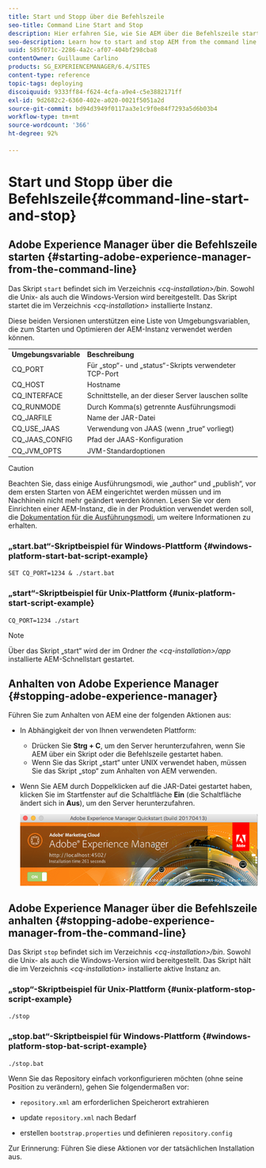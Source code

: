 ```yaml
---
title: Start und Stopp über die Befehlszeile
seo-title: Command Line Start and Stop
description: Hier erfahren Sie, wie Sie AEM über die Befehlszeile starten und anhalten können.
seo-description: Learn how to start and stop AEM from the command line.
uuid: 585f071c-2286-4a2c-af07-404bf298cba8
contentOwner: Guillaume Carlino
products: SG_EXPERIENCEMANAGER/6.4/SITES
content-type: reference
topic-tags: deploying
discoiquuid: 9333ff84-f624-4cfa-a9e4-c5e3882171ff
exl-id: 9d2682c2-6360-402e-a020-0021f5051a2d
source-git-commit: bd94d3949f0117aa3e1c9f0e84f7293a5d6b03b4
workflow-type: tm+mt
source-wordcount: '366'
ht-degree: 92%

---
```


# Start und Stopp über die Befehlszeile{#command-line-start-and-stop}

## Adobe Experience Manager über die Befehlszeile starten {#starting-adobe-experience-manager-from-the-command-line}

Das Skript `start` befindet sich im Verzeichnis *&lt;cq-installation>/bin*. Sowohl die Unix- als auch die Windows-Version wird bereitgestellt. Das Skript startet die im Verzeichnis *&lt;cq-installation>* installierte Instanz.

Diese beiden Versionen unterstützen eine Liste von Umgebungsvariablen, die zum Starten und Optimieren der AEM-Instanz verwendet werden können.

<table> 
 <tbody> 
  <tr> 
   <td><strong>Umgebungsvariable </strong></td> 
   <td><strong>Beschreibung </strong></td> 
  </tr> 
  <tr> 
   <td>CQ_PORT</td> 
   <td>Für „stop“- und „status“-Skripts verwendeter TCP-Port<br /> </td> 
  </tr> 
  <tr> 
   <td>CQ_HOST</td> 
   <td>Hostname<br /> </td> 
  </tr> 
  <tr> 
   <td>CQ_INTERFACE</td> 
   <td>Schnittstelle, an der dieser Server lauschen sollte<br /> </td> 
  </tr> 
  <tr> 
   <td>CQ_RUNMODE</td> 
   <td>Durch Komma(s) getrennte Ausführungsmodi<br /> </td> 
  </tr> 
  <tr> 
   <td>CQ_JARFILE</td> 
   <td>Name der JAR-Datei<br /> </td> 
  </tr> 
  <tr> 
   <td>CQ_USE_JAAS</td> 
   <td>Verwendung von JAAS (wenn „true“ vorliegt)<br /> </td> 
  </tr> 
  <tr> 
   <td>CQ_JAAS_CONFIG</td> 
   <td>Pfad der JAAS-Konfiguration<br /> </td> 
  </tr> 
  <tr> 
   <td>CQ_JVM_OPTS</td> 
   <td>JVM-Standardoptionen<br /> </td> 
  </tr> 
 </tbody> 
</table>

>[!CAUTION]
>
>Beachten Sie, dass einige Ausführungsmodi, wie „author“ und „publish“, vor dem ersten Starten von AEM eingerichtet werden müssen und im Nachhinein nicht mehr geändert werden können. Lesen Sie vor dem Einrichten einer AEM-Instanz, die in der Produktion verwendet werden soll, die [Dokumentation für die Ausführungsmodi](/help/sites-deploying/configure-runmodes.md), um weitere Informationen zu erhalten.

### „start.bat“-Skriptbeispiel für Windows-Plattform {#windows-platform-start-bat-script-example}

```shell
SET CQ_PORT=1234 & ./start.bat
```

### „start“-Skriptbeispiel für Unix-Plattform {#unix-platform-start-script-example}

```shell
CQ_PORT=1234 ./start
```

>[!NOTE]
>
>Über das Skript „start“ wird der im Ordner *the &lt;cq-installation>/app* installierte AEM-Schnellstart gestartet.

## Anhalten von Adobe Experience Manager {#stopping-adobe-experience-manager}

Führen Sie zum Anhalten von AEM eine der folgenden Aktionen aus:

* In Abhängigkeit der von Ihnen verwendeten Plattform:

   * Drücken Sie **Strg + C**, um den Server herunterzufahren, wenn Sie AEM über ein Skript oder die Befehlszeile gestartet haben.
   * Wenn Sie das Skript „start“ unter UNIX verwendet haben, müssen Sie das Skript „stop“ zum Anhalten von AEM verwenden.

* Wenn Sie AEM durch Doppelklicken auf die JAR-Datei gestartet haben, klicken Sie im Startfenster auf die Schaltfläche **Ein** (die Schaltfläche ändert sich in **Aus**), um den Server herunterzufahren.

   ![chlimage_1-63](assets/chlimage_1-63.png)

## Adobe Experience Manager über die Befehlszeile anhalten {#stopping-adobe-experience-manager-from-the-command-line}

Das Skript `stop` befindet sich im Verzeichnis *&lt;cq-installation>/bin*. Sowohl die Unix- als auch die Windows-Version wird bereitgestellt. Das Skript hält die im Verzeichnis *&lt;cq-installation>* installierte aktive Instanz an.

### „stop“-Skriptbeispiel für Unix-Plattform {#unix-platform-stop-script-example}

```shell
./stop
```

### „stop.bat“-Skriptbeispiel für Windows-Plattform {#windows-platform-stop-bat-script-example}

```shell
./stop.bat
```

Wenn Sie das Repository einfach vorkonfigurieren möchten (ohne seine Position zu verändern), gehen Sie folgendermaßen vor:

* `repository.xml` am erforderlichen Speicherort extrahieren

* update `repository.xml` nach Bedarf

* erstellen `bootstrap.properties` und definieren `repository.config`

Zur Erinnerung: Führen Sie diese Aktionen vor der tatsächlichen Installation aus.
